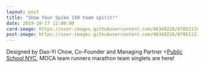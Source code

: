 ```yaml
---
layout: post
title: "Show Your Spike 150 team spirit!"
date: 2019-10-17 12:00:00
card-image: https://user-images.githubusercontent.com/46349226/67051118-3e5faa00-f108-11e9-81c0-73dd8060a766.jpg
post-image: https://user-images.githubusercontent.com/46349226/67051111-39025f80-f108-11e9-8687-d87a030b2811.JPG
---
```

Designed by Dao-Yi Chow, Co-Founder and Managing Partner <<a href="https://www.publicschoolnyc.com/">Public School NYC</a>, MOCA team runners marathon team singlets are here!
